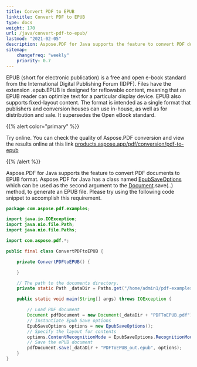 ```yaml
---
title: Convert PDF to EPUB 
linktitle: Convert PDF to EPUB
type: docs
weight: 170
url: /java/convert-pdf-to-epub/
lastmod: "2021-02-05"
description: Aspose.PDF for Java supports the feature to convert PDF documents to EPUB format. You may try using the code snippet to accomplish this requirement.
sitemap:
    changefreq: "weekly"
    priority: 0.7
---
```


EPUB (short for electronic publication) is a free and open e-book standard from the International Digital Publishing Forum (IDPF). Files have the extension .epub.EPUB is designed for reflowable content, meaning that an EPUB reader can optimize text for a particular display device. EPUB also supports fixed-layout content. The format is intended as a single format that publishers and conversion houses can use in-house, as well as for distribution and sale. It supersedes the Open eBook standard.


{{% alert color="primary" %}}

Try online. You can check the quality of Aspose.PDF conversion and view the results online at this link [products.aspose.app/pdf/conversion/pdf-to-epub](https://products.aspose.app/pdf/conversion/pdf-to-epub)

{{% /alert %}}

Aspose.PDF for Java supports the feature to convert PDF documents to EPUB format. Aspose.PDF for Java has a class named [EpubSaveOptions](http://www.aspose.com/api/java/pdf/com.aspose.pdf/classes/EpubSaveOptions) which can be used as the second argument to the [Document](http://www.aspose.com/api/java/pdf/com.aspose.pdf/classes/Document).save(..) method, to generate an EPUB file. Please try using the following code snippet to accomplish this requirement.

```java
package com.aspose.pdf.examples;

import java.io.IOException;
import java.nio.file.Path;
import java.nio.file.Paths;

import com.aspose.pdf.*;

public final class ConvertPDFtoEPUB {

    private ConvertPDFtoEPUB() {

    }

    // The path to the documents directory.
    private static Path _dataDir = Paths.get("/home/admin1/pdf-examples/Samples");

    public static void main(String[] args) throws IOException {

        // Load PDF document
        Document pdfDocument = new Document(_dataDir + "PDFToEPUB.pdf");
        // Instantiate Epub Save options
        EpubSaveOptions options = new EpubSaveOptions();
        // Specify the layout for contents
        options.ContentRecognitionMode = EpubSaveOptions.RecognitionMode.Flow;
        // Save the ePUB document
        pdfDocument.save(_dataDir + "PDFToEPUB_out.epub", options);
    }
}
```